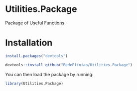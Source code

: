 # Utilities.Package
Package of Useful Functions

# Installation

``` r
install.packages("devtools")

devtools::install_github("BedeFfinian/Utilities.Package")

```

You can then load the package by running:

``` r
library(Utilities.Package)
```
